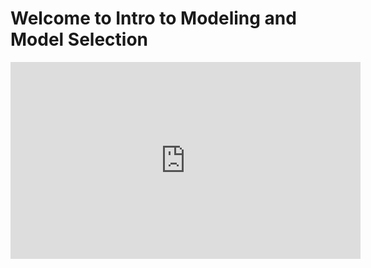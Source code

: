 # Welcome to Intro to Modeling and Model Selection

<iframe width="560" height="315" src="https://www.youtube.com/embed/ZaFptG9sigk" title="YouTube video player" frameborder="0" allow="accelerometer; autoplay; clipboard-write; encrypted-media; gyroscope; picture-in-picture; web-share" allowfullscreen></iframe>
